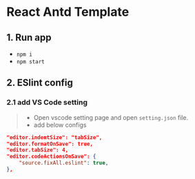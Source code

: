 # React Antd Template

## 1. Run app

- ``npm i``
- ``npm start``

## 2. ESlint config

### 2.1 add VS Code setting

> - Open vscode setting page and open ``setting.json`` file.
> - add below configs

```json
"editor.indentSize": "tabSize",
"editor.formatOnSave": true,
"editor.tabSize": 4,
"editor.codeActionsOnSave": {
    "source.fixAll.eslint": true,
},
```
